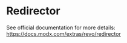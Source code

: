 # Redirector

See official documentation for more details: https://docs.modx.com/extras/revo/redirector
